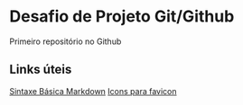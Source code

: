 # Desafio de Projeto Git/Github

Primeiro repositório no Github

## Links úteis 
[Sintaxe Básica Markdown](https://www.markdownguide.org/basic-syntax/)
[Icons para favicon](https://icons8.com/icons/set/favicon)
